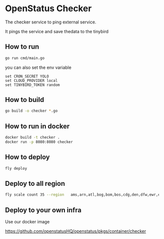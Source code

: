 # OpenStatus Checker

The checker service to ping external service.

It pings the service and save thedata to the tinybird

## How to run

```bash
go run cmd/main.go
```

you can also set the env variable

```fish
set CRON_SECRET YOLO
set CLOUD_PROVIDER local
set TINYBIRD_TOKEN random
```

## How to build

```bash
go build -o checker *.go
```

## How to run in docker

```bash
docker build -t checker .
docker run -p 8080:8080 checker
```

## How to deploy

```bash
fly deploy
```

## Deploy to all region

```bash
fly scale count 35 --region   ams,arn,atl,bog,bom,bos,cdg,den,dfw,ewr,eze,fra,gdl,gig,gru,hkg,iad,jnb,lax,lhr,mad,mia,nrt,ord,otp,phx,qro,scl,sjc,sea,sin,syd,waw,yul,yyz
```

## Deploy to your own infra

Use our docker image

<https://github.com/openstatusHQ/openstatus/pkgs/container/checker>
